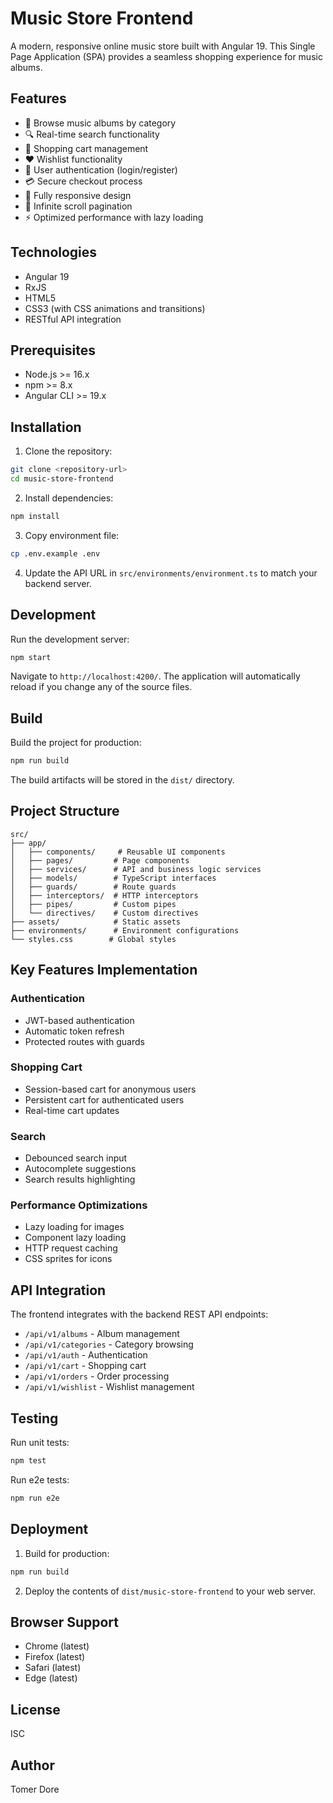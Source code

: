 # Music Store Frontend

A modern, responsive online music store built with Angular 19. This Single Page Application (SPA) provides a seamless shopping experience for music albums.

## Features

- 🎵 Browse music albums by category
- 🔍 Real-time search functionality
- 🛒 Shopping cart management
- ❤️ Wishlist functionality
- 👤 User authentication (login/register)
- 💳 Secure checkout process
- 📱 Fully responsive design
- 🔄 Infinite scroll pagination
- ⚡ Optimized performance with lazy loading

## Technologies

- Angular 19
- RxJS
- HTML5
- CSS3 (with CSS animations and transitions)
- RESTful API integration

## Prerequisites

- Node.js >= 16.x
- npm >= 8.x
- Angular CLI >= 19.x

## Installation

1. Clone the repository:

```bash
git clone <repository-url>
cd music-store-frontend
```

2. Install dependencies:

```bash
npm install
```

3. Copy environment file:

```bash
cp .env.example .env
```

4. Update the API URL in `src/environments/environment.ts` to match your backend server.

## Development

Run the development server:

```bash
npm start
```

Navigate to `http://localhost:4200/`. The application will automatically reload if you change any of the source files.

## Build

Build the project for production:

```bash
npm run build
```

The build artifacts will be stored in the `dist/` directory.

## Project Structure

```
src/
├── app/
│   ├── components/     # Reusable UI components
│   ├── pages/         # Page components
│   ├── services/      # API and business logic services
│   ├── models/        # TypeScript interfaces
│   ├── guards/        # Route guards
│   ├── interceptors/  # HTTP interceptors
│   ├── pipes/         # Custom pipes
│   └── directives/    # Custom directives
├── assets/            # Static assets
├── environments/      # Environment configurations
└── styles.css        # Global styles
```

## Key Features Implementation

### Authentication

- JWT-based authentication
- Automatic token refresh
- Protected routes with guards

### Shopping Cart

- Session-based cart for anonymous users
- Persistent cart for authenticated users
- Real-time cart updates

### Search

- Debounced search input
- Autocomplete suggestions
- Search results highlighting

### Performance Optimizations

- Lazy loading for images
- Component lazy loading
- HTTP request caching
- CSS sprites for icons

## API Integration

The frontend integrates with the backend REST API endpoints:

- `/api/v1/albums` - Album management
- `/api/v1/categories` - Category browsing
- `/api/v1/auth` - Authentication
- `/api/v1/cart` - Shopping cart
- `/api/v1/orders` - Order processing
- `/api/v1/wishlist` - Wishlist management

## Testing

Run unit tests:

```bash
npm test
```

Run e2e tests:

```bash
npm run e2e
```

## Deployment

1. Build for production:

```bash
npm run build
```

2. Deploy the contents of `dist/music-store-frontend` to your web server.

## Browser Support

- Chrome (latest)
- Firefox (latest)
- Safari (latest)
- Edge (latest)

## License

ISC

## Author

Tomer Dore
